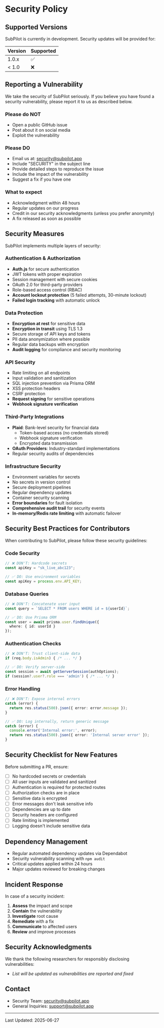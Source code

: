 # Security Policy

## Supported Versions

SubPilot is currently in development. Security updates will be provided for:

| Version | Supported          |
| ------- | ------------------ |
| 1.0.x   | :white_check_mark: |
| < 1.0   | :x:                |

## Reporting a Vulnerability

We take the security of SubPilot seriously. If you believe you have found a security vulnerability, please report it to us as described below.

### Please do NOT

- Open a public GitHub issue
- Post about it on social media
- Exploit the vulnerability

### Please DO

- Email us at: <security@subpilot.app>
- Include "SECURITY" in the subject line
- Provide detailed steps to reproduce the issue
- Include the impact of the vulnerability
- Suggest a fix if you have one

### What to expect

- Acknowledgment within 48 hours
- Regular updates on our progress
- Credit in our security acknowledgments (unless you prefer anonymity)
- A fix released as soon as possible

## Security Measures

SubPilot implements multiple layers of security:

### Authentication & Authorization

- **Auth.js** for secure authentication
- JWT tokens with proper expiration
- Session management with secure cookies
- OAuth 2.0 for third-party providers
- Role-based access control (RBAC)
- **Account lockout protection** (5 failed attempts, 30-minute lockout)
- **Failed login tracking** with automatic unlock

### Data Protection

- **Encryption at rest** for sensitive data
- **Encryption in transit** using TLS 1.3
- Secure storage of API keys and tokens
- PII data anonymization where possible
- Regular data backups with encryption
- **Audit logging** for compliance and security monitoring

### API Security

- Rate limiting on all endpoints
- Input validation and sanitization
- SQL injection prevention via Prisma ORM
- XSS protection headers
- CSRF protection
- **Request signing** for sensitive operations
- **Webhook signature verification**

### Third-Party Integrations

- **Plaid**: Bank-level security for financial data
  - Token-based access (no credentials stored)
  - Webhook signature verification
  - Encrypted data transmission
- **OAuth Providers**: Industry-standard implementations
- Regular security audits of dependencies

### Infrastructure Security

- Environment variables for secrets
- No secrets in version control
- Secure deployment pipelines
- Regular dependency updates
- Container security scanning
- **Error boundaries** for fault isolation
- **Comprehensive audit trail** for security events
- **In-memory/Redis rate limiting** with automatic failover

## Security Best Practices for Contributors

When contributing to SubPilot, please follow these security guidelines:

### Code Security

```typescript
// ❌ DON'T: Hardcode secrets
const apiKey = "sk_live_abc123";

// ✅ DO: Use environment variables
const apiKey = process.env.API_KEY;
```

### Database Queries

```typescript
// ❌ DON'T: Concatenate user input
const query = `SELECT * FROM users WHERE id = ${userId}`;

// ✅ DO: Use Prisma ORM
const user = await prisma.user.findUnique({
  where: { id: userId }
});
```

### Authentication Checks

```typescript
// ❌ DON'T: Trust client-side data
if (req.body.isAdmin) { /* ... */ }

// ✅ DO: Verify server-side
const session = await getServerSession(authOptions);
if (session?.user?.role === 'admin') { /* ... */ }
```

### Error Handling

```typescript
// ❌ DON'T: Expose internal errors
catch (error) {
  return res.status(500).json({ error: error.message });
}

// ✅ DO: Log internally, return generic message
catch (error) {
  console.error('Internal error:', error);
  return res.status(500).json({ error: 'Internal server error' });
}
```

## Security Checklist for New Features

Before submitting a PR, ensure:

- [ ] No hardcoded secrets or credentials
- [ ] All user inputs are validated and sanitized
- [ ] Authentication is required for protected routes
- [ ] Authorization checks are in place
- [ ] Sensitive data is encrypted
- [ ] Error messages don't leak sensitive info
- [ ] Dependencies are up to date
- [ ] Security headers are configured
- [ ] Rate limiting is implemented
- [ ] Logging doesn't include sensitive data

## Dependency Management

- Regular automated dependency updates via Dependabot
- Security vulnerability scanning with `npm audit`
- Critical updates applied within 24 hours
- Major updates reviewed for breaking changes

## Incident Response

In case of a security incident:

1. **Assess** the impact and scope
2. **Contain** the vulnerability
3. **Investigate** root cause
4. **Remediate** with a fix
5. **Communicate** to affected users
6. **Review** and improve processes

## Security Acknowledgments

We thank the following researchers for responsibly disclosing vulnerabilities:

- *List will be updated as vulnerabilities are reported and fixed*

## Contact

- Security Team: <security@subpilot.app>
- General Inquiries: <support@subpilot.app>

---

Last Updated: 2025-06-27
